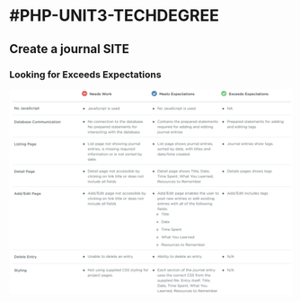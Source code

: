 #PHP-UNIT3-TECHDEGREE
========

Create a journal SITE
---------

### Looking for Exceeds Expectations
![alt](evaluation.png)
